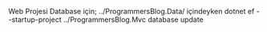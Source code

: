 Web Projesi
Database için;
../ProgrammersBlog.Data/ içindeyken
dotnet ef --startup-project ../ProgrammersBlog.Mvc database update
